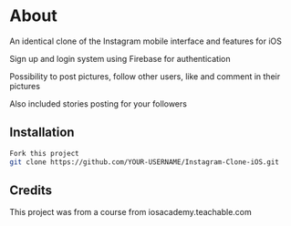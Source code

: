 # About
An identical clone of the Instagram mobile interface and features for iOS

Sign up and login system using Firebase for authentication

Possibility to post pictures, follow other users, like and comment in their pictures

Also included stories posting for your followers

## Installation
```bash
Fork this project
git clone https://github.com/YOUR-USERNAME/Instagram-Clone-iOS.git
```

## Credits
This project was from a course from iosacademy.teachable.com 
